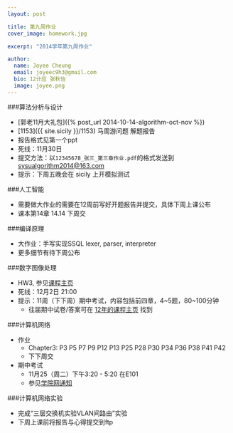 ```yaml
---
layout: post

title: 第九周作业
cover_image: homework.jpg

excerpt: "2014学年第九周作业"

author:
  name: Joyee Cheung
  email: joyeec9h3@gmail.com
  bio: 12计应 张秋怡
  image: joyee.png
---
```


###算法分析与设计

* [郭老11月大礼包]({% post_url 2014-10-14-algorithm-oct-nov %})
* [1153]({{ site.sicily }}/1153) 马周游问题 解题报告
* 报告格式见第一个ppt
* 死线：11月30日
* 提交方法：以`12345678_张三_第三章作业.pdf`的格式发送到 [sysualgorithm2014@163.com](mailto:sysualgorithm2014@163.com)
* 提示：下周五晚会在 sicily 上开模拟测试

###人工智能

* 需要做大作业的需要在12周前写好开题报告并提交，具体下周上课公布
* 课本第14章 14.14 下周交

###编译原理

* 大作业：手写实现SSQL lexer, parser, interpreter
* 更多细节有待下周公布

###数字图像处理

* HW3, 参见[课程主页](http://gitl.sysu.edu.cn/dip/doku.php)
* 死线：12月2日 21:00
* 提示：11周（下下周）期中考试，内容包括前四章，4~5题，80~100分钟
    * 往届期中试卷/答案可在 [12年的课程主页](http://gitl.sysu.edu.cn/dipo/) 找到

###计算机网络

* 作业
    * Chapter3: P3 P5 P7 P9 P12 P13 P25 P28 P30 P34 P36 P38 P41 P42
    * 下下周交
* 期中考试
    * 11月25（周二）下午3:20 - 5:20 在E101
    * 参见[学院网通知](http://ss.sysu.edu.cn/InformationSystem/Article.aspx?id=7728)

###计算机网络实验

* 完成“三层交换机实验VLAN间路由”实验
* 下周上课前将报告与心得提交到ftp

